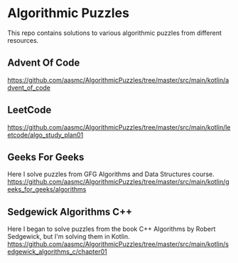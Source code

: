 # Algorithmic Puzzles

This repo contains solutions to various algorithmic puzzles from different resources.

## Advent Of Code
https://github.com/aasmc/AlgorithmicPuzzles/tree/master/src/main/kotlin/advent_of_code

## LeetCode
https://github.com/aasmc/AlgorithmicPuzzles/tree/master/src/main/kotlin/leetcode/algo_study_plan01

## Geeks For Geeks 
Here I solve puzzles from GFG Algorithms and Data Structures course.
https://github.com/aasmc/AlgorithmicPuzzles/tree/master/src/main/kotlin/geeks_for_geeks/algorithms

## Sedgewick Algorithms C++
Here I began to solve puzzles from the book C++ Algorithms by Robert Sedgewick, but I'm solving
them in Kotlin. 
https://github.com/aasmc/AlgorithmicPuzzles/tree/master/src/main/kotlin/sedgewick_algorithms_c/chapter01
